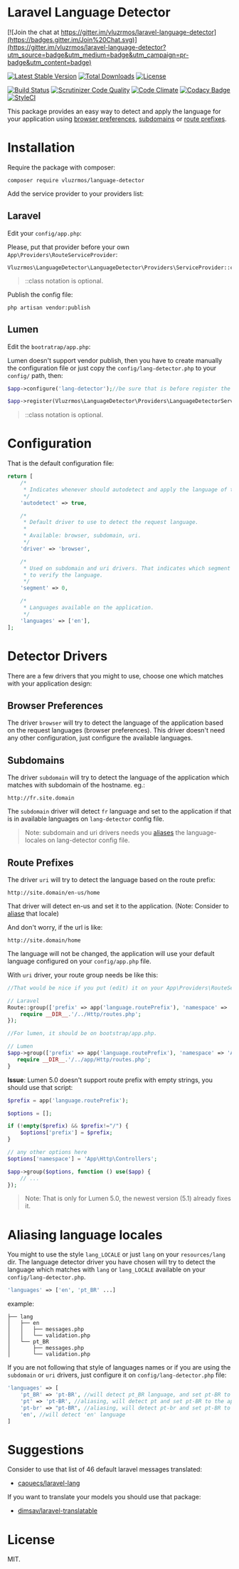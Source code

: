 # Laravel Language Detector

[![Join the chat at https://gitter.im/vluzrmos/laravel-language-detector](https://badges.gitter.im/Join%20Chat.svg)](https://gitter.im/vluzrmos/laravel-language-detector?utm_source=badge&utm_medium=badge&utm_campaign=pr-badge&utm_content=badge)

[![Latest Stable Version](https://poser.pugx.org/vluzrmos/language-detector/v/stable)](https://packagist.org/packages/vluzrmos/language-detector)
[![Total Downloads](https://poser.pugx.org/vluzrmos/language-detector/downloads)](https://packagist.org/packages/vluzrmos/language-detector)
[![License](https://poser.pugx.org/vluzrmos/language-detector/license)](https://packagist.org/packages/vluzrmos/language-detector)

[![Build Status](https://travis-ci.org/vluzrmos/laravel-language-detector.svg)](https://travis-ci.org/vluzrmos/laravel-language-detector)
[![Scrutinizer Code Quality](https://scrutinizer-ci.com/g/vluzrmos/laravel-language-detector/badges/quality-score.png?b=master)](https://scrutinizer-ci.com/g/vluzrmos/laravel-language-detector/?branch=master)
[![Code Climate](https://codeclimate.com/github/vluzrmos/laravel-language-detector/badges/gpa.svg)](https://codeclimate.com/github/vluzrmos/laravel-language-detector)
[![Codacy Badge](https://www.codacy.com/project/badge/f024fb197e1c4a298a537794cb077901)](https://www.codacy.com/app/vluzrmos/laravel-language-detector)
[![StyleCI](https://styleci.io/repos/38231293/shield)](https://styleci.io/repos/38231293)

This package provides an easy way to detect and apply the language for your application
using [browser preferences](#browser-preferences), [subdomains](#subdomains) or [route prefixes](#route-prefixes).

# Installation

Require the package with composer:

`composer require vluzrmos/language-detector`

Add the service provider to your providers list:

## Laravel

Edit your `config/app.php`:

Please, put that provider before your own `App\Providers\RouteServiceProvider`:

```
Vluzrmos\LanguageDetector\LanguageDetector\Providers\ServiceProvider::class
```
> ::class notation is optional.

Publish the config file:

```
php artisan vendor:publish
```

## Lumen

Edit the `bootratrap/app.php`:

Lumen doesn't support vendor publish, then you have to create manually the configuration file or
just copy the `config/lang-detector.php` to your `config/` path, then:

```php
$app->configure('lang-detector');//be sure that is before register the package

$app->register(Vluzrmos\LanguageDetector\Providers\LanguageDetectorServiceProvider::class);
```
> ::class notation is optional.

# Configuration
That is the default configuration file:

```php
return [
    /*
     * Indicates whenever should autodetect and apply the language of the request.
     */
    'autodetect' => true,

    /*
     * Default driver to use to detect the request language.
     *
     * Available: browser, subdomain, uri.
     */
    'driver' => 'browser',

    /*
     * Used on subdomain and uri drivers. That indicates which segment should be used
     * to verify the language.
     */
    'segment' => 0,

    /*
     * Languages available on the application.
     */
    'languages' => ['en'],
];
```

# Detector Drivers

There are a few drivers that you might to use, choose one which matches with your application design:

## Browser Preferences
The driver `browser` will try to detect the language of the application based on the request languages (browser preferences). This driver doesn't need any other configuration, just configure the available languages.

## Subdomains
The driver `subdomain`  will try to detect the language of the application which matches with subdomain of the hostname.
eg.:

    http://fr.site.domain

The `subdomain` driver will detect `fr` language and set to the application if that is in available languages on `lang-detector` config file.

> Note: subdomain and uri drivers needs you [aliases](#aliasing-language-locales) the language-locales on lang-detector config file.

## Route Prefixes
The driver `uri` will try to detect the language based on the route prefix:

    http://site.domain/en-us/home

That driver will detect en-us and set it to the application.
(Note: Consider to [aliase](#aliasing-language-locales) that locale)

And don't worry, if the url is like:

    http://site.domain/home

The language will not be changed, the application will use your default language configured on your `config/app.php` file.

With `uri` driver, your route group needs be like this:

```php
//That would be nice if you put (edit) it on your App\Providers\RouteServiceProvider.

// Laravel
Route::group(['prefix' => app('language.routePrefix'), 'namespace' => 'App\Http\Controllers'], function ($router) {
	require __DIR__.'/../Http/routes.php';
});

//For lumen, it should be on bootstrap/app.php.

// Lumen
$app->group(['prefix' => app('language.routePrefix'), 'namespace' => 'App\Http\Controllers'], function ($app) {
   require __DIR__.'/../app/Http/routes.php';
}
```

**Issue**: Lumen 5.0 doesn't support route prefix with empty strings, you should use
that script:

```php
$prefix = app('language.routePrefix');

$options = [];

if (!empty($prefix) && $prefix!="/") {
    $options['prefix'] = $prefix;
}

// any other options here
$options['namespace'] = 'App\Http\Controllers';

$app->group($options, function () use($app) {
	// ...
});
```

> Note: That is only for Lumen 5.0, the newest version (5.1) already fixes it.

# Aliasing language locales

You might to use the style `lang_LOCALE` or just `lang` on your `resources/lang` dir.
The language detector driver you have chosen will try to detect the language
which matches with `lang` or `lang_LOCALE` available on your `config/lang-detector.php`.

```php
'languages' => ['en', 'pt_BR' ...]
```

example:

```
├── lang
│   ├── en
│   │   ├── messages.php
│   │   └── validation.php
│   └── pt_BR
│       ├── messages.php
│       └── validation.php
```

If you are not following that style of languages names or if you are using
the `subdomain` or `uri` drivers, just configure it on `config/lang-detector.php` file:

```php
'languages' => [
    'pt_BR' => 'pt-BR', //will detect pt_BR language, and set pt-BR to the application,
    'pt' => 'pt-BR', //aliasing, will detect pt and set pt-BR to the application
    'pt-br' => "pt-BR", //aliasing, will detect pt-br and set pt-BR to the application (you will need it with subdomain driver)
    'en', //will detect 'en' language
]
```
# Suggestions

Consider to use that list of 46 default laravel messages translated:

- [caouecs/laravel-lang](https://github.com/caouecs/Laravel-lang)

If you want to translate your models you should use that package:

- [dimsav/laravel-translatable](https://github.com/dimsav/laravel-translatable)

# License

MIT.
